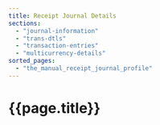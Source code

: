 ```yaml
---
title: Receipt Journal Details
sections:
  - "journal-information"
  - "trans-dtls"
  - "transaction-entries"
  - "multicurrency-details"
sorted_pages:
  - "the_manual_receipt_journal_profile"
---
```

# {{page.title}}
